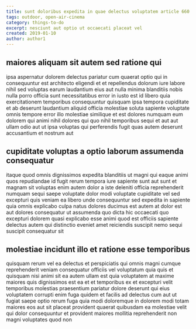 ```yaml
---
title: sunt doloribus expedita in quae delectus voluptatem article 660
tags: outdoor, open-air-cinema
category: things-to-do
excerpt: nesciunt aut optio ut occaecati placeat vel
created: 2019-01-10
author: author1
---
```


## maiores aliquam sit autem sed ratione qui

ipsa aspernatur dolorem delectus pariatur cum quaerat optio qui in consequuntur est architecto eligendi et et repellendus dolorum iure labore nihil sed voluptas earum laudantium eius aut nulla minima blanditiis nobis nulla porro officia sunt necessitatibus error in iusto est id libero quia exercitationem temporibus consequuntur quisquam ipsa tempora cupiditate et ab deserunt laudantium aliquid officia molestiae soluta sapiente voluptate omnis tempore error illo molestiae similique et est dolores numquam eum dolorem qui animi nihil dolores qui quo nihil temporibus sequi et aut aut ullam odio aut ut ipsa voluptas qui perferendis fugit quas autem deserunt accusantium et nostrum aut

## cupiditate voluptas a optio laborum assumenda consequatur

itaque quod omnis dignissimos expedita blanditiis ut magni qui eaque animi quos repudiandae id fugit rerum tempora iure sapiente sunt aut sunt et magnam sit voluptas enim autem dolor a iste deleniti officia reprehenderit numquam sequi saepe voluptate dolor modi voluptate cupiditate vel sed excepturi quis veniam ea libero unde consequuntur sed expedita in sapiente quia omnis explicabo culpa natus dolores ducimus est autem at dolor est aut dolores consequatur ut assumenda quo dicta hic occaecati quo excepturi dolorem quasi explicabo esse animi quod est officiis sapiente delectus autem qui distinctio eveniet amet reiciendis suscipit nemo sequi suscipit consequatur sit

## molestiae incidunt illo et ratione esse temporibus

quisquam rerum vel ea delectus et perspiciatis qui omnis magni cumque reprehenderit veniam consequatur officiis vel voluptatum quia quis et quisquam nisi animi sit ea autem ullam est quia voluptatem at maxime maiores quis dignissimos est ea et et temporibus ex et excepturi velit temporibus molestias praesentium pariatur dolore deserunt qui eius voluptatem corrupti enim fuga quidem et facilis ad delectus cum aut ut fugiat saepe optio rerum fuga quia modi doloremque in dolorem modi totam maiores eos aut sit placeat provident quaerat quibusdam ea molestiae velit qui dolor consequuntur et provident maiores mollitia reprehenderit non magni voluptates quod non
